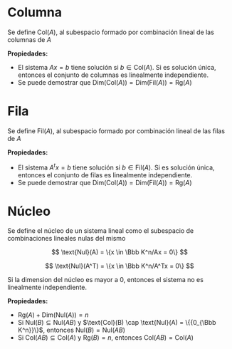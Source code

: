 # Columna

Se define $\text{Col}(A)$, al subespacio formado por combinación lineal de las columnas de $A$

**Propiedades:**

- El sistema $Ax = b$ tiene solución si $b \in \text{Col}(A)$. Si es solución única, entonces el conjunto de columnas es linealmente independiente.
- Se puede demostrar que $\text{Dim}(\text{Col}(A)) = \text{Dim}(\text{Fil}(A)) = \text{Rg}(A)$

# Fila

Se define $\text{Fil}(A)$, al subespacio formado por combinación lineal de las filas de $A$

**Propiedades:**

- El sistema $A^tx = b$ tiene solución si $b \in \text{Fil}(A)$. Si es solución única, entonces el conjunto de filas es linealmente independiente.
- Se puede demostrar que $\text{Dim}(\text{Col}(A)) = \text{Dim}(\text{Fil}(A)) = \text{Rg}(A)$

# Núcleo

Se define el núcleo de un sistema lineal como el subespacio de combinaciones lineales nulas del mismo

$$
\text{Nul}(A) = \{x \in \Bbb K^n/Ax = 0\}
$$

$$
\text{Nul}(A^T) = \{x \in \Bbb K^n/A^Tx = 0\}
$$

Si la dimension del núcleo es mayor a 0, entonces el sistema no es linealmente independiente.

**Propiedades:**

- $\text{Rg}(A) + \text{Dim}(\text{Nul}(A)) = n$
- Si $\text{Nul}(B) \subseteq \text{Nul}(AB)$ y $\text{Col}(B) \cap \text{Nul}(A) = \{{0_{\Bbb K^n}}\}$, entonces $\text{Nul}(B) = \text{Nul}(AB)$
- Si $\text{Col}(AB) \subseteq \text{Col}(A)$  y $\text{Rg}(B) = n$, entonces $\text{Col}(AB) = \text{Col}(A)$